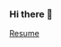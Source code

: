 ### Hi there 👋
[Resume](https://drive.google.com/file/d/187sxsTtM-8gxQdpNhooVuq--U9QBL69Q/view?usp=sharing)
<!--
**sushmitapr/sushmitapr** is a ✨ _special_ ✨ repository because its `README.md` (this file) appears on your GitHub profile.

Here are some ideas to get you started:

- 🔭 I’m currently working on ...
- 🌱 I’m currently learning ...
- 👯 I’m looking to collaborate on ...
- 🤔 I’m looking for help with ...
- 💬 Ask me about ...
- 📫 How to reach me: ...
- 😄 Pronouns: ...
- ⚡ Fun fact: ...
-->
